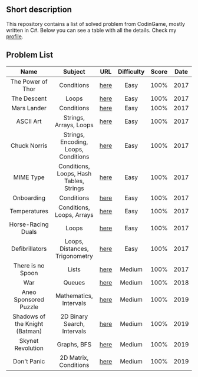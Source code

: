 ## Short description
This repository contains a list of solved problem from CodinGame, mostly written in C#.
Below you can see a table with all the details. Check my [profile](https://www.codingame.com/profile/c62d373307cc13f1b05441aa15bc3279849898).

## Problem List
|              Name              |                 Subject                 |                                        URL                                        | Difficulty | Score | Date  |
| :----------------------------: | :-------------------------------------: | :-------------------------------------------------------------------------------: | :--------: | :---: | :---: |
|       The Power of Thor        |               Conditions                |      [here](https://www.codingame.com/training/easy/power-of-thor-episode-1)      |    Easy    | 100%  | 2017  |
|          The Descent           |                  Loops                  |            [here](https://www.codingame.com/training/easy/the-descent)            |    Easy    | 100%  | 2017  |
|          Mars Lander           |               Conditions                |       [here](https://www.codingame.com/training/easy/mars-lander-episode-1)       |    Easy    | 100%  | 2017  |
|           ASCII Art            |         Strings, Arrays, Loops          |             [here](https://www.codingame.com/training/easy/ascii-art)             |    Easy    | 100%  | 2017  |
|          Chuck Norris          |  Strings, Encoding, Loops, Conditions   |           [here](https://www.codingame.com/training/easy/chuck-norris)            |    Easy    | 100%  | 2017  |
|           MIME Type            | Conditions, Loops, Hash Tables, Strings |             [here](https://www.codingame.com/training/easy/mime-type)             |    Easy    | 100%  | 2017  |
|           Onboarding           |               Conditions                |            [here](https://www.codingame.com/training/easy/onboarding)             |    Easy    | 100%  | 2017  |
|          Temperatures          |        Conditions, Loops, Arrays        |           [here](https://www.codingame.com/training/easy/temperatures)            |    Easy    | 100%  | 2017  |
|       Horse-Racing Duals       |                  Loops                  |        [here](https://www.codingame.com/training/easy/horse-racing-duals)         |    Easy    | 100%  | 2017  |
|         Defibrillators         |     Loops, Distances, Trigonometry      |          [here](https://www.codingame.com/training/easy/defibrillators)           |    Easy    | 100%  | 2017  |
|       There is no Spoon        |                  Lists                  |   [here](https://www.codingame.com/training/medium/there-is-no-spoon-episode-1)   |   Medium   | 100%  | 2017  |
|              War               |                 Queues                  |         [here](https://www.codingame.com/training/medium/winamax-battle)          |   Medium   | 100%  | 2018  |
|     Aneo Sponsored Puzzle      |         Mathematics, Intervals          |              [here](https://www.codingame.com/training/medium/aneo)               |   Medium   | 100%  | 2019  |
| Shadows of the Knight (Batman) |       2D Binary Search, Intervals       | [here](https://www.codingame.com/training/medium/shadows-of-the-knight-episode-1) |   Medium   | 100%  | 2019  |
|       Skynet Revolution        |               Graphs, BFS               |   [here](https://www.codingame.com/training/medium/skynet-revolution-episode-1)   |   Medium   | 100%  | 2019  |
|          Don't Panic           |          2D Matrix, Conditions          |      [here](https://www.codingame.com/training/medium/don't-panic-episode-1)      |   Medium   | 100%  | 2019  |
